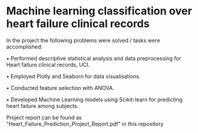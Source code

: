 # Machine learning classification over heart failure clinical records

In the project the following problems were solved / tasks were accomplished:

• Performed descriptive statistical analysis and data preprocessing for Heart failure clinical records, UCI.

• Employed Plotly and Seaborn for data visualisations.

• Conducted feature selection with ANOVA.

• Developed Machine Learning models using Scikit-learn for predicting heart failure among subjects.

Project report can be found as "Heart_Failure_Prediction_Project_Report.pdf" in this repository
